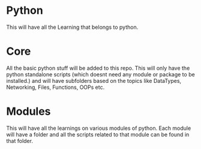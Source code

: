 # Python

This will have all the Learning that belongs to python.

Core
====
All the basic python stuff will be added to this repo. This will only have the python standalone scripts (which doesnt need any module or package to be installed.) and will have subfolders based on the topics like DataTypes, Networking, Files, Functions, OOPs etc.

Modules
=======
This will have all the learnings on various modules of python. Each module will have a folder and all the scripts related to that module can be found in that folder.

